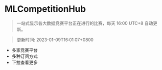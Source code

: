 # MLCompetitionHub

> 一站式显示各大数据竞赛平台正在进行的比赛，每天 16:00 UTC+8 自动更新。
  
> 更新时间: 2023-01-09T16:01:07+0800 

* 多家竞赛平台
* 多种订阅方式
* 下拉查看更多